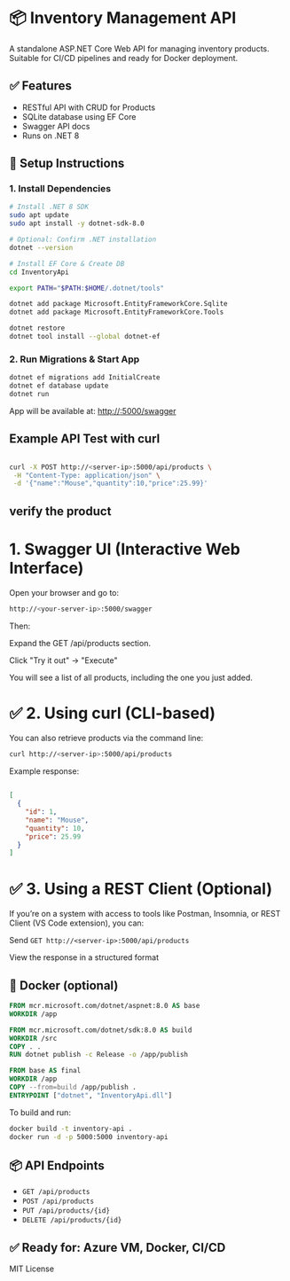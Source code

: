 # 📦 Inventory Management API

A standalone ASP.NET Core Web API for managing inventory products. Suitable for CI/CD pipelines and ready for Docker deployment.

## ✅ Features

- RESTful API with CRUD for Products
- SQLite database using EF Core
- Swagger API docs
- Runs on .NET 8

## 🧰 Setup Instructions

### 1. Install Dependencies

```bash
# Install .NET 8 SDK
sudo apt update
sudo apt install -y dotnet-sdk-8.0

# Optional: Confirm .NET installation
dotnet --version
```
```bash
# Install EF Core & Create DB
cd InventoryApi

export PATH="$PATH:$HOME/.dotnet/tools"

dotnet add package Microsoft.EntityFrameworkCore.Sqlite
dotnet add package Microsoft.EntityFrameworkCore.Tools

dotnet restore
dotnet tool install --global dotnet-ef

```

### 2. Run Migrations & Start App
```bash
dotnet ef migrations add InitialCreate
dotnet ef database update
dotnet run
```

App will be available at: [http://<server-ip>:5000/swagger](http://<server-ip>:5000/swagger)



## Example API Test with curl

```bash

curl -X POST http://<server-ip>:5000/api/products \
 -H "Content-Type: application/json" \
 -d '{"name":"Mouse","quantity":10,"price":25.99}'

```
## verify the product

# 1. Swagger UI (Interactive Web Interface)
Open your browser and go to:
```bash
http://<your-server-ip>:5000/swagger
```
Then:

Expand the GET /api/products section.

Click "Try it out" → "Execute"

You will see a list of all products, including the one you just added.

# ✅ 2. Using curl (CLI-based)
You can also retrieve products via the command line:

```bash
curl http://<server-ip>:5000/api/products
```
Example response:

```json

[
  {
    "id": 1,
    "name": "Mouse",
    "quantity": 10,
    "price": 25.99
  }
]
```

# ✅ 3. Using a REST Client (Optional)
If you’re on a system with access to tools like Postman, Insomnia, or REST Client (VS Code extension), you can:

Send ``GET http://<server-ip>:5000/api/products``

View the response in a structured format


## 🐳 Docker (optional)

```dockerfile
FROM mcr.microsoft.com/dotnet/aspnet:8.0 AS base
WORKDIR /app

FROM mcr.microsoft.com/dotnet/sdk:8.0 AS build
WORKDIR /src
COPY . .
RUN dotnet publish -c Release -o /app/publish

FROM base AS final
WORKDIR /app
COPY --from=build /app/publish .
ENTRYPOINT ["dotnet", "InventoryApi.dll"]
```

To build and run:

```bash
docker build -t inventory-api .
docker run -d -p 5000:5000 inventory-api
```

## 📦 API Endpoints

- `GET /api/products`
- `POST /api/products`
- `PUT /api/products/{id}`
- `DELETE /api/products/{id}`

## ✅ Ready for: Azure VM, Docker, CI/CD

MIT License
